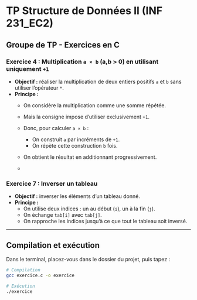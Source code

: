 # TP Structure de Données II (INF 231_EC2)

## Groupe de TP - Exercices en C

### Exercice 4 : Multiplication `a × b` (a,b > 0) en utilisant uniquement `+1`
- **Objectif :** réaliser la multiplication de deux entiers positifs `a` et `b` sans utiliser l’opérateur `*`.  
- **Principe :**
  - On considère la multiplication comme une somme répétée.
  - Mais la consigne impose d’utiliser exclusivement `+1`.  
  - Donc, pour calculer `a × b` :
    - On construit `a` par incréments de `+1`.
    - On répète cette construction `b` fois.
  - On obtient le résultat en additionnant progressivement.
 
  - 
### Exercice 7 : Inverser un tableau
- **Objectif :** inverser les éléments d’un tableau donné.  
- **Principe :**
  - On utilise deux indices : un au début (`i`), un à la fin (`j`).
  - On échange `tab[i]` avec `tab[j]`.
  - On rapproche les indices jusqu’à ce que tout le tableau soit inversé.


---

## Compilation et exécution
Dans le terminal, placez-vous dans le dossier du projet, puis tapez :

```bash
# Compilation
gcc exercice.c -o exercice

# Exécution
./exercice
